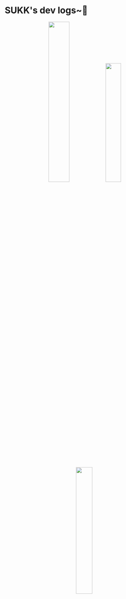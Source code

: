 # SUKK's dev logs~👀
<p align="center">
<img src="https://github-readme-stats.vercel.app/api?username=Sukyeong-Kwak&show_icons=true&theme=gruvbox" width="36%">

<img src="http://mazassumnida.wtf/api/pastel/generate_badge?boj=ksk3391" width="31%">

<img src="https://github-readme-stats.vercel.app/api/top-langs/?username=Sukyeong-Kwak&layout=compact&theme=gruvbox" width="32%">
</p>
